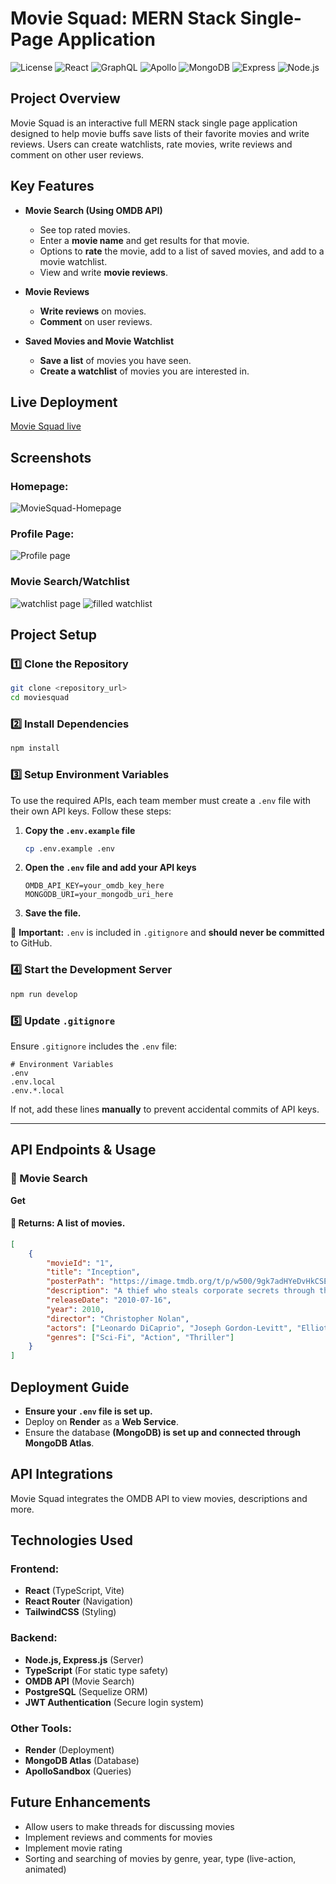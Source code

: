 # Movie Squad: MERN Stack Single-Page Application
![License](https://img.shields.io/badge/License-MIT-blue.svg)
<img alt="React" src="https://img.shields.io/badge/React-18+-blue.svg">
<img alt="GraphQL" src="https://img.shields.io/badge/GraphQL-16+-purple.svg">
<img alt="Apollo" src="https://img.shields.io/badge/Apollo-3.7+-blueviolet.svg">
<img alt="MongoDB" src="https://img.shields.io/badge/MongoDB-4.4+-green.svg">
<img alt="Express" src="https://img.shields.io/badge/Express-4.17+-green.svg">
<img alt="Node.js" src="https://img.shields.io/badge/Node.js-16+-green.svg">

## Project Overview
Movie Squad is an interactive full MERN stack single page application designed to help movie buffs save lists of their favorite movies and write reviews. Users can create watchlists, rate movies, write reviews and comment on other user reviews.

## Key Features

- **Movie Search (Using OMDB API)**
  - See top rated movies.
  - Enter a **movie name** and get results for that movie.
  - Options to **rate** the movie, add to a list of saved movies, and add to a movie watchlist.
  - View and write **movie reviews**.

- **Movie Reviews**
  - **Write reviews** on movies.
  - **Comment** on user reviews.

- **Saved Movies and Movie Watchlist**
  - **Save a list** of movies you have seen.
  - **Create a watchlist** of movies you are interested in.

## Live Deployment

[Movie Squad live](https://moviesquad.onrender.com/)

## Screenshots

### **Homepage:**
![MovieSquad-Homepage](https://github.com/user-attachments/assets/760959ef-e3d5-4fab-9b41-5ecb1355a4d1)

### **Profile Page:**
![Profile page](https://github.com/user-attachments/assets/88d091e0-c2d8-4105-bf8a-da2522d1342d)

### **Movie Search/Watchlist**
![watchlist page](https://github.com/user-attachments/assets/e61559f1-cc9a-4ec3-ba73-9d7d0ed41d8d)
![filled watchlist](https://github.com/user-attachments/assets/fd0f146e-e6f0-417c-b468-046be99e3c55)


## Project Setup

### **1️⃣ Clone the Repository**
```sh
git clone <repository_url>
cd moviesquad
```

### **2️⃣ Install Dependencies**
```sh
npm install
```

### **3️⃣ Setup Environment Variables**
To use the required APIs, each team member must create a `.env` file with their own API keys. Follow these steps:

1. **Copy the `.env.example` file**
   ```sh
   cp .env.example .env
   ```
2. **Open the `.env` file and add your API keys**
   ```plaintext
   OMDB_API_KEY=your_omdb_key_here
   MONGODB_URI=your_mongodb_uri_here
   ```
3. **Save the file.**

🔹 **Important:** `.env` is included in `.gitignore` and **should never be committed** to GitHub.

### **4️⃣ Start the Development Server**
```sh
npm run develop
```

### **5️⃣ Update `.gitignore`**
Ensure `.gitignore` includes the `.env` file:
```plaintext
# Environment Variables
.env
.env.local
.env.*.local
```
If not, add these lines **manually** to prevent accidental commits of API keys.

---

## API Endpoints & Usage

### 🔹 Movie Search
**Get**
#### 🔹 **Returns**: A list of movies.
```json
[
    {
        "movieId": "1",
        "title": "Inception",
        "posterPath": "https://image.tmdb.org/t/p/w500/9gk7adHYeDvHkCSEqAvQNLV5Uge.jpg",
        "description": "A thief who steals corporate secrets through the use of dream-sharing technology is given the inverse task of planting an idea into the mind of a CEO.",
        "releaseDate": "2010-07-16",
        "year": 2010,
        "director": "Christopher Nolan",
        "actors": ["Leonardo DiCaprio", "Joseph Gordon-Levitt", "Elliot Page"],
        "genres": ["Sci-Fi", "Action", "Thriller"]
    }
]
```

## Deployment Guide

- **Ensure your `.env` file is set up.**
- Deploy on **Render** as a **Web Service**.
- Ensure the database **(MongoDB) is set up and connected through MongoDB Atlas**.

## API Integrations
Movie Squad integrates the OMDB API to view movies, descriptions and more.

## Technologies Used
### **Frontend:** 
- **React** (TypeScript, Vite)
- **React Router** (Navigation)
- **TailwindCSS** (Styling)
### **Backend:** 
- **Node.js, Express.js** (Server)
- **TypeScript** (For static type safety)
- **OMDB API** (Movie Search)
- **PostgreSQL** (Sequelize ORM)
- **JWT Authentication** (Secure login system)
### **Other Tools:** 
- **Render** (Deployment)
- **MongoDB Atlas** (Database)
- **ApolloSandbox** (Queries)

## Future Enhancements
- Allow users to make threads for discussing movies
- Implement reviews and comments for movies
- Implement movie rating
- Sorting and searching of movies by genre, year, type (live-action, animated)
